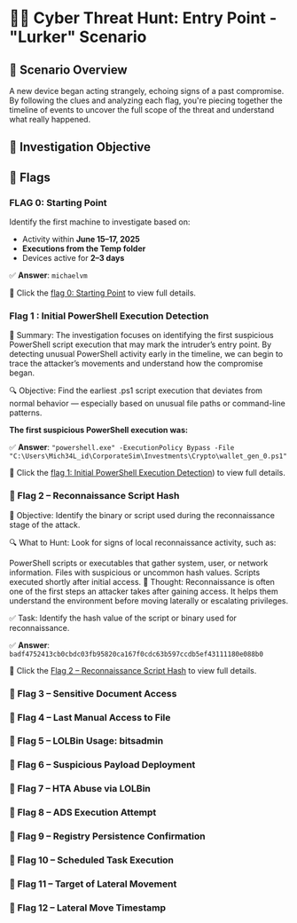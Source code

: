 # 🕵️‍♂️ Cyber Threat Hunt: Entry Point - "Lurker" Scenario

## 📌 Scenario Overview
A new device began acting strangely, echoing signs of a past compromise. By following the clues and analyzing each flag, you're piecing together the timeline of events to uncover the full scope of the threat and understand what really happened.

## 🎯 Investigation Objective

## 🚩 Flags

### FLAG 0: Starting Point
Identify the first machine to investigate based on:
- Activity within **June 15–17, 2025**
- **Executions from the Temp folder**
- Devices active for **2–3 days**

✅ **Answer**: `michaelvm`

🔗 Click the [flag 0: Starting Point](https://github.com/SruthinagaK/ThreatHunt-Lurker/blob/main/Flag_0.md) to view full details.

### Flag 1 : Initial PowerShell Execution Detection

🧠 Summary:
The investigation focuses on identifying the first suspicious PowerShell script execution that may mark the intruder’s entry point. By detecting unusual PowerShell activity early in the timeline, we can begin to trace the attacker’s movements and understand how the compromise began.

🔍 Objective:
Find the earliest .ps1 script execution that deviates from normal behavior — especially based on unusual file paths or command-line patterns.

**The first suspicious PowerShell execution was:**

✅ **Answer**: 
`"powershell.exe" -ExecutionPolicy Bypass -File "C:\Users\Mich34L_id\CorporateSim\Investments\Crypto\wallet_gen_0.ps1" `

🔗 Click the [flag 1:  Initial PowerShell Execution Detection](https://github.com/SruthinagaK/ThreatHunt-Lurker/blob/main/flag_1.md)) to view full details.
### 🚩 Flag 2 – Reconnaissance Script Hash
🎯 Objective:
Identify the binary or script used during the reconnaissance stage of the attack.

🔍 What to Hunt:
Look for signs of local reconnaissance activity, such as:

PowerShell scripts or executables that gather system, user, or network information.
Files with suspicious or uncommon hash values.
Scripts executed shortly after initial access.
💭 Thought:
Reconnaissance is often one of the first steps an attacker takes after gaining access. It helps them understand the environment before moving laterally or escalating privileges.

✅ Task:
Identify the hash value of the script or binary used for reconnaissance.

✅ **Answer**: 
`badf4752413cb0cbdc03fb95820ca167f0cdc63b597ccdb5ef43111180e088b0 `

🔗 Click the [Flag 2 – Reconnaissance Script Hash](https://github.com/SruthinagaK/ThreatHunt-Lurker/blob/main/flag_2.md)  to view full details.


### 🚩 Flag 3 – Sensitive Document Access
### 🚩 Flag 4 – Last Manual Access to File
### 🚩 Flag 5 – LOLBin Usage: bitsadmin
### 🚩 Flag 6 – Suspicious Payload Deployment
### 🚩 Flag 7 – HTA Abuse via LOLBin
### 🚩 Flag 8 – ADS Execution Attempt
### 🚩 Flag 9 – Registry Persistence Confirmation
### 🚩 Flag 10 – Scheduled Task Execution
### 🚩 Flag 11 – Target of Lateral Movement
### 🚩 Flag 12 – Lateral Move Timestamp




